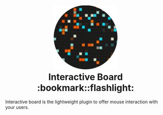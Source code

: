 <h1 align="center">
  <a href="https://github.com/devcut/interactive-board"><img width="200" src="/demo/assets/img/interactive-board.gif"></a>
  <br>
  Interactive Board :bookmark::flashlight:
</h1>

Interactive board is the lightweight plugin to offer mouse interaction with your users.


